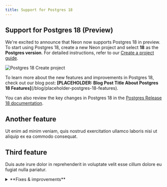 ```yaml
---
title: Support for Postgres 18
---
```


## Support for Postgres 18 (Preview)

We're excited to announce that Neon now supports Postgres 18 in preview. To start using Postgres 18, create a new Neon project and select **18** as the **Postgres version**. For detailed instructions, refer to our [Create a project guide](/docs/manage/projects#create-a-project).

![Postgres 18 Create project](/docs/changelog/postgres_18.png)

To learn more about the new features and improvements in Postgres 18, check out our blog post: **[PLACEHOLDER: Blog Post Title About Postgres 18 Features]**(/blog/placeholder-postgres-18-features).

You can also review the key changes in Postgres 18 in the [Postgres Release 18 documentation](https://www.postgresql.org/docs/18/release-18.html).

## Another feature

Ut enim ad minim veniam, quis nostrud exercitation ullamco laboris nisi ut aliquip ex ea commodo consequat.

## Third feature

Duis aute irure dolor in reprehenderit in voluptate velit esse cillum dolore eu fugiat nulla pariatur.

<details>
<summary>**Fixes & improvements**</summary>

- [Short bullet describing a fix or improvement.]
- [Another short bullet, if applicable.]

</details>
